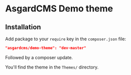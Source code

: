 # AsgardCMS Demo theme

## Installation

Add package to your `require` key in the `composer.json` file:

``` json
"asgardcms/demo-theme": "dev-master"
```

Followed by a composer update.

You'll find the theme in the `Themes/` directory.
